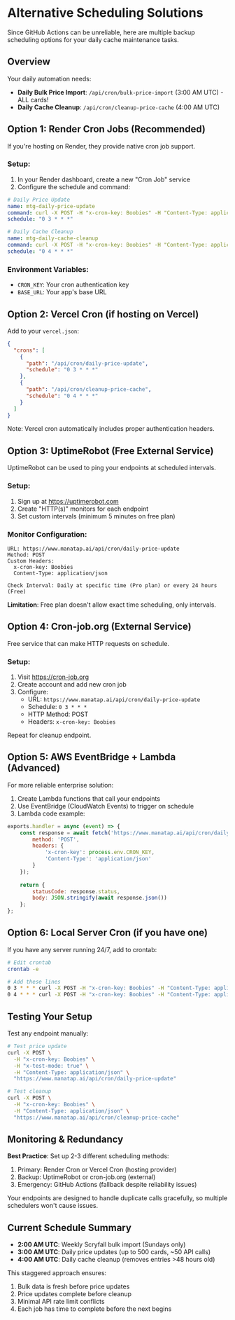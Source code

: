 # Alternative Scheduling Solutions

Since GitHub Actions can be unreliable, here are multiple backup scheduling options for your daily cache maintenance tasks.

## Overview

Your daily automation needs:
- **Daily Bulk Price Import**: `/api/cron/bulk-price-import` (3:00 AM UTC) - ALL cards!
- **Daily Cache Cleanup**: `/api/cron/cleanup-price-cache` (4:00 AM UTC)

## Option 1: Render Cron Jobs (Recommended)

If you're hosting on Render, they provide native cron job support.

### Setup:
1. In your Render dashboard, create a new "Cron Job" service
2. Configure the schedule and command:

```yaml
# Daily Price Update
name: mtg-daily-price-update
command: curl -X POST -H "x-cron-key: Boobies" -H "Content-Type: application/json" "https://www.manatap.ai/api/cron/bulk-price-import"
schedule: "0 3 * * *"
```

```yaml
# Daily Cache Cleanup  
name: mtg-daily-cache-cleanup
command: curl -X POST -H "x-cron-key: Boobies" -H "Content-Type: application/json" "https://www.manatap.ai/api/cron/cleanup-price-cache"
schedule: "0 4 * * *"
```

### Environment Variables:
- `CRON_KEY`: Your cron authentication key
- `BASE_URL`: Your app's base URL

## Option 2: Vercel Cron (if hosting on Vercel)

Add to your `vercel.json`:

```json
{
  "crons": [
    {
      "path": "/api/cron/daily-price-update",
      "schedule": "0 3 * * *"
    },
    {
      "path": "/api/cron/cleanup-price-cache", 
      "schedule": "0 4 * * *"
    }
  ]
}
```

Note: Vercel cron automatically includes proper authentication headers.

## Option 3: UptimeRobot (Free External Service)

UptimeRobot can be used to ping your endpoints at scheduled intervals.

### Setup:
1. Sign up at https://uptimerobot.com
2. Create "HTTP(s)" monitors for each endpoint
3. Set custom intervals (minimum 5 minutes on free plan)

### Monitor Configuration:
```
URL: https://www.manatap.ai/api/cron/daily-price-update
Method: POST
Custom Headers:
  x-cron-key: Boobies
  Content-Type: application/json

Check Interval: Daily at specific time (Pro plan) or every 24 hours (Free)
```

**Limitation**: Free plan doesn't allow exact time scheduling, only intervals.

## Option 4: Cron-job.org (External Service)

Free service that can make HTTP requests on schedule.

### Setup:
1. Visit https://cron-job.org
2. Create account and add new cron job
3. Configure:
   - URL: `https://www.manatap.ai/api/cron/daily-price-update`
   - Schedule: `0 3 * * *`
   - HTTP Method: POST
   - Headers: `x-cron-key: Boobies`

Repeat for cleanup endpoint.

## Option 5: AWS EventBridge + Lambda (Advanced)

For more reliable enterprise solution:

1. Create Lambda functions that call your endpoints
2. Use EventBridge (CloudWatch Events) to trigger on schedule
3. Lambda code example:

```javascript
exports.handler = async (event) => {
    const response = await fetch('https://www.manatap.ai/api/cron/daily-price-update', {
        method: 'POST',
        headers: {
            'x-cron-key': process.env.CRON_KEY,
            'Content-Type': 'application/json'
        }
    });
    
    return {
        statusCode: response.status,
        body: JSON.stringify(await response.json())
    };
};
```

## Option 6: Local Server Cron (if you have one)

If you have any server running 24/7, add to crontab:

```bash
# Edit crontab
crontab -e

# Add these lines
0 3 * * * curl -X POST -H "x-cron-key: Boobies" -H "Content-Type: application/json" "https://www.manatap.ai/api/cron/daily-price-update"
0 4 * * * curl -X POST -H "x-cron-key: Boobies" -H "Content-Type: application/json" "https://www.manatap.ai/api/cron/cleanup-price-cache"
```

## Testing Your Setup

Test any endpoint manually:

```bash
# Test price update
curl -X POST \
  -H "x-cron-key: Boobies" \
  -H "x-test-mode: true" \
  -H "Content-Type: application/json" \
  "https://www.manatap.ai/api/cron/daily-price-update"

# Test cleanup
curl -X POST \
  -H "x-cron-key: Boobies" \
  -H "Content-Type: application/json" \
  "https://www.manatap.ai/api/cron/cleanup-price-cache"
```

## Monitoring & Redundancy

**Best Practice**: Set up 2-3 different scheduling methods:
1. Primary: Render Cron or Vercel Cron (hosting provider)
2. Backup: UptimeRobot or cron-job.org (external)
3. Emergency: GitHub Actions (fallback despite reliability issues)

Your endpoints are designed to handle duplicate calls gracefully, so multiple schedulers won't cause issues.

## Current Schedule Summary

- **2:00 AM UTC**: Weekly Scryfall bulk import (Sundays only)
- **3:00 AM UTC**: Daily price updates (up to 500 cards, ~50 API calls)
- **4:00 AM UTC**: Daily cache cleanup (removes entries >48 hours old)

This staggered approach ensures:
1. Bulk data is fresh before price updates
2. Price updates complete before cleanup
3. Minimal API rate limit conflicts
4. Each job has time to complete before the next begins